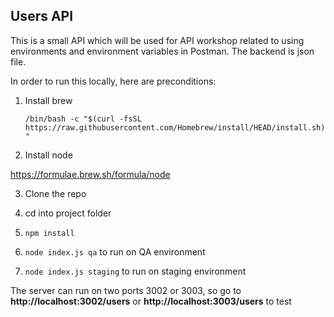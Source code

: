 ## Users API

This is a small API which will be used for API workshop related to using environments and environment variables in Postman. The backend is json file. 

In order to run this locally, here are preconditions:

 1. Install brew

    ``/bin/bash -c "$(curl -fsSL https://raw.githubusercontent.com/Homebrew/install/HEAD/install.sh)"``

2. Install node

https://formulae.brew.sh/formula/node


3. Clone the repo

4. cd into project folder

5. ``npm install``

6. ``node index.js qa`` to run on QA environment
7. ``node index.js staging`` to run on staging environment

The server can run on two ports 3002 or 3003, so go to **http://localhost:3002/users** or **http://localhost:3003/users** to test

